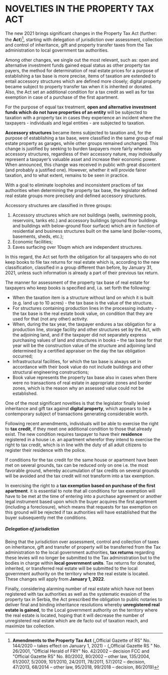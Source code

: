 # NOVELTIES IN THE PROPERTY TAX ACT

The new 2021 brings significant changes in the Property Tax Act (further: the **Act**)[^1], starting with   delegation of jurisdiction over assessment, collection and control of inheritance, gift and property transfer taxes from the Tax administration to local government tax authorities.

Among other changes, we single out the most relevant, such as: open and alternative investment funds gained equal status as other property tax payers, the method for determination of real estate prices for a purpose of establishing a tax base is more precise, items of taxation are extended to entail accessory structures which are defined more closely; digital property became subject to property transfer tax when it is inherited or donated. Also, the Act set an additional condition for a tax credit as well as for tax exemption in case of a purchase of the first apartment.

For the purpose of equal tax treatment, **open and alternative investment funds which do not have properties of an entity** will be subjected to taxation with a property tax in cases they experience an incident where the taxpayers - individuals and legal entities - are subjected to taxation. 

**Accessory structures** became items subjected to taxation and, for the purpose of establishing a tax base, were classified in the same group of real estate property as garages, while other groups remained unchanged. This change is justified by seeking to burden taxpayers more fairly whereas accessory structures, regardless of their accessory nature, may individually represent a taxpayer’s valuable asset and increase their economic power. When announced, this change was received in public with great discontent (and probably a justified one).  However, whether it will provide fairer taxation, and to what extent, remains to be seen in practice.

With a goal to eliminate loopholes and inconsistent practices of tax authorities when determining the property tax base, the legislator defined real estate groups more precisely and defined accessory structures.

Accessory structures are classified in three groups:

1. Accessory structures which are not buildings (wells, swimming pools, reservoirs, tanks etc.) and accessory buildings (ground floor buildings and buildings with below-ground floor surface) which are in function of residential and business structures built on the same land (boiler-rooms, basements, sheds, etc.);
1. Economic facilities;
1. Eaves surfacing over 10sqm which are independent structures.

In this regard, the Act set forth the obligation for all taxpayers who do not keep books to file tax returns for real estate which is, according to the new classification, classified in a group different than before, by January 31, 2021, unless such information is already a part of their previous tax return.

The manner for assessment of the property tax base of real estate for taxpayers who keep books is specified and, i.a. set forth the following:

- When the taxation item is a structure without land on which it is built (e.g. land up to 10 acres) - the tax base is the value of the structure.
- For structures containing production lines in the processing industry - the tax base is the real estate book value, on condition that they are used for that (not any other) activity.
- When, during the tax year, the taxpayer endures a tax obligation for a production line, storage facility and other structures set by the Act, with the adjoining land, and if the taxpayer did not separately express purchasing values of land and structures in books – the tax base for that year will be the construction value of the structure and adjoining land determined by a certified appraiser on the day the tax obligation occurred;
- Infrastructural facilities, for which the tax base is always set in accordance with their book value do not include buildings and other structural engineering constructions;
- Book value represents the property tax base also in cases when there were no transactions of real estate in appropriate zones and border zones, which is the reason why an assessed value could not be established.

One of the most significant novelties is that the legislator finally levied inheritance and gift tax against **digital property**, which appears to be a contemporary subject of transactions generating considerable worth. 

Following recent amendments, individuals will be able to exercise the right to **tax credit**, if they meet one additional condition to those that already exist. The new condition requires taxpayer to have their **residence** registered in a house i.e. an apartment wherefor they intend to exercise the right to tax credit, which is in line with the duty of all adult citizens to register their residence with the police. 

If conditions for the tax credit for the same house or apartment have been met on several grounds, tax can be reduced only on one i.e. the most favorable ground, whereby accumulation of tax credits on several grounds will be avoided and the tax credit will not transform into a tax exemption.

In exercising the right to a **tax exemption based on purchase of the first apartment**. it is essential to note that all conditions for tax exemption will have to be met at the time of entering into a purchase agreement or another legal instrument based upon which the buyer acquires the first apartment (including a foreclosure), which means that requests for tax exemption on this ground will be rejected if tax authorities will have established that the buyer subsequently met the conditions. 

##### Delegation of jurisdiction 

Being that the jurisdiction over assessment, control and collection of taxes on inheritance, gift and transfer of property will be transferred from the Tax administration to the local government authorities, **tax returns** regarding these levies will no longer be submitted to the Tax administration but to the bodies in charge within **local government units**. Tax returns for donated, inherited, or transferred real estate will be submitted to the local government authority on the territory where the real estate is located. These changes will apply from **January 1, 2022**.

Finally, considering alarming number of real estate which have not been registered with tax authorities as well as the systematic evasion of the property tax in Serbia, the Act prescribed the obligation to public notaries to deliver final and binding inheritance resolutions whereby **unregistered real estate is gained**, to the Local government authority on the territory where the real estate is located, hoping that it will decrease the number of unregistered real estate which are de facto out of taxation reach, and maximize tax collection.

[^1]: **Amendments to the Property Tax Act** („Official Gazette of RS" No. 144/2020 – takes effect on January 1, 2021) - („Official Gazette RS " No. 26/2001, "Official Herald of FRY" No. 42/2002 – decision FCC and "Official Gazette RS" No. 80/2002, 80/2002 – other law, 135/2004, 61/2007, 5/2009, 101/2010, 24/2011, 78/2011, 57/2012 – decision, 47/2013, 68/2014 – other law, 95/2018, 99/2018 – decision, 86/2019)
